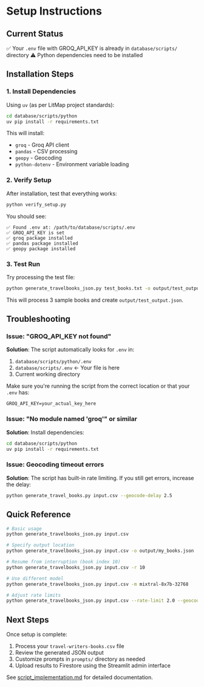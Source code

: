 # Setup Instructions

## Current Status

✅ Your `.env` file with GROQ_API_KEY is already in `database/scripts/` directory
⚠️ Python dependencies need to be installed

## Installation Steps

### 1. Install Dependencies

Using `uv` (as per LitMap project standards):

```bash
cd database/scripts/python
uv pip install -r requirements.txt
```

This will install:
- `groq` - Groq API client
- `pandas` - CSV processing
- `geopy` - Geocoding
- `python-dotenv` - Environment variable loading

### 2. Verify Setup

After installation, test that everything works:

```bash
python verify_setup.py
```

You should see:
```
✅ Found .env at: /path/to/database/scripts/.env
✅ GROQ_API_KEY is set
✅ groq package installed
✅ pandas package installed
✅ geopy package installed
```

### 3. Test Run

Try processing the test file:

```bash
python generate_travelbooks_json.py test_books.txt -o output/test_output.json
```

This will process 3 sample books and create `output/test_output.json`.

## Troubleshooting

### Issue: "GROQ_API_KEY not found"

**Solution**: The script automatically looks for `.env` in:
1. `database/scripts/python/.env`
2. `database/scripts/.env` ← Your file is here
3. Current working directory

Make sure you're running the script from the correct location or that your `.env` has:
```
GROQ_API_KEY=your_actual_key_here
```

### Issue: "No module named 'groq'" or similar

**Solution**: Install dependencies:
```bash
cd database/scripts/python
uv pip install -r requirements.txt
```

### Issue: Geocoding timeout errors

**Solution**: The script has built-in rate limiting. If you still get errors, increase the delay:
```bash
python generate_travel_books.py input.csv --geocode-delay 2.5
```

## Quick Reference

```bash
# Basic usage
python generate_travelbooks_json.py input.csv

# Specify output location
python generate_travelbooks_json.py input.csv -o output/my_books.json

# Resume from interruption (book index 10)
python generate_travelbooks_json.py input.csv -r 10

# Use different model
python generate_travelbooks_json.py input.csv -m mixtral-8x7b-32768

# Adjust rate limits
python generate_travelbooks_json.py input.csv --rate-limit 2.0 --geocode-delay 2.0
```

## Next Steps

Once setup is complete:
1. Process your `travel-writers-books.csv` file
2. Review the generated JSON output
3. Customize prompts in `prompts/` directory as needed
4. Upload results to Firestore using the Streamlit admin interface

See [script_implementation.md](./script_implementation.md) for detailed documentation.
